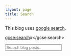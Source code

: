```yaml
---
layout: page
title: Search
---
```


This blog uses [google search](http://google.com/cse).

<script>
  (function() {
    var cx = '011878859869123072180:33a1lk7bbuy';
    var gcse = document.createElement('script');
    gcse.type = 'text/javascript';
    gcse.async = true;
    gcse.src = 'https://cse.google.com/cse.js?cx=' + cx;
    var s = document.getElementsByTagName('script')[0];
    s.parentNode.insertBefore(gcse, s);
  })();
</script>
<gcse:search>x</gcse:search>


<!-- HTML elements for search -->
<input type="text" id="search-input" placeholder="Search blog posts..">
<ul id="results-container"></ul>

<!-- script pointing to jekyll-search.js -->
<script src="{{ site.baseurl }}/js/simple-jekyll-search.min.js"></script>

<script>
SimpleJekyllSearch({
    searchInput: document.getElementById('search-input'),
    resultsContainer: document.getElementById('results-container'),
    json: '/search.json',
    searchResultTemplate: '<li><a href="{url}" title="{desc}">{title}</a></li>',
    noResultsText: '没有搜索到文章',
    limit: 20,
    fuzzy: false
  })
</script>


